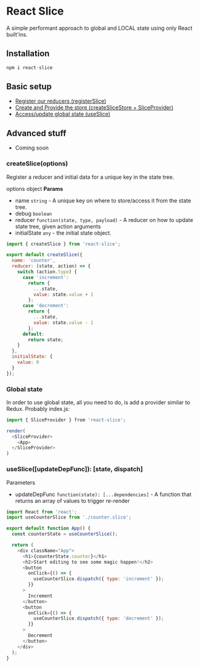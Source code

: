 # React Slice

A simple performant approach to global and LOCAL state using only React built'ins.

## Installation

```js
npm i react-slice
```

## Basic setup

- [Register our reducers (registerSlice)](#registersliceoptions)
- [Create and Provide the store (createSliceStore + SliceProvider)](#sliceprovider--createslicestore)
- [Access/update global state (useSlice)](#useslicestatekey-updatedepfunc-state-dispatch)

## Advanced stuff

- Coming soon

### createSlice(options)

Register a reducer and initial data for a unique key in the state tree.

options object **Params**

- name `string` - A unique key on where to store/access it from the state tree.
- debug `boolean`
- reducer `function(state, type, payload)` - A reducer on how to update state tree, given action arguments
- initialState `any` - the initial state object.

```js
import { createSlice } from 'react-slice';

export default createSlice({
  name: 'counter',
  reducer: (state, action) => {
    switch (action.type) {
      case 'increment':
        return {
          ...state,
          value: state.value + 1
        };
      case 'decrement':
        return {
          ...state,
          value: state.value - 1
        };
      default:
        return state;
    }
  },
  initialState: {
    value: 0
  }
});
```

### Global state

In order to use global state, all you need to do, is add a provider similar to Redux.
Probably index.js:

```js
import { SliceProvider } from 'react-slice';

render(
  <SliceProvider>
    <App>
  </SliceProvider>
)
```

### useSlice([updateDepFunc]): [state, dispatch]

Parameters

- updateDepFunc `function(state): [...dependencies]` - A function that returns an array of values to trigger re-render

```js
import React from 'react';
import useCounterSlice from './counter.slice';

export default function App() {
  const counterState = useCounterSlice();

  return (
    <div className="App">
      <h1>{counterState.counter}</h1>
      <h2>Start editing to see some magic happen!</h2>
      <button
        onClick={() => {
          useCounterSlice.dispatch({ type: 'increment' });
        }}
      >
        Increment
      </button>
      <button
        onClick={() => {
          useCounterSlice.dispatch({ type: 'decrement' });
        }}
      >
        Decrement
      </button>
    </div>
  );
}
```
